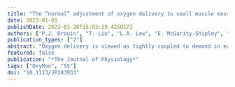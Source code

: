 ```yaml
---
title: "The “normal” adjustment of oxygen delivery to small muscle mass exercise is not optimized for muscle contractile function"
date: 2023-01-01
publishDate: 2023-01-20T15:03:29.425017Z
authors: ["P.J. Drouin", "T. Liu", "L.A. Lew", "E. McGarity‐Shipley", "M.E. Tschakovsky"]
publication_types: ["2"]
abstract: "Oxygen delivery is viewed as tightly coupled to demand in exercise below critical power because increasing oxygen delivery does not increase VO2. However, whether the “normal” adjustment of oxygen delivery to small muscle mass exercise in the heavy intensity domain is optimal for excitation-contraction coupling is currently unknown. In 20 participants (10 female), a remote skeletal muscle (i.e., tibialis anterior) metaboreflex was (Hyperperfusion condition) or was not (control condition) activated for 4-min during both force of contraction (experimental model 1) and muscle activation targeted (experimental model 2) rhythmic forearm handgrip exercise. Analysis was completed on the combined data from both experimental models. After 30-sec of remote skeletal muscle metaboreflex activation, mean arterial blood pressure, forearm blood flow, and muscle oxygenation were increased and remained increased until metaboreflex discontinuation. While oxygen delivery was elevated, the muscle activation to force of contraction ratio was improved. Upon metaboreflex discontinuation, forearm oxygen delivery and the muscle activation and force of contraction ratio was rapidly (within 30-sec) returned to control levels. These findings demonstrate that (a) the metaboreflex was effective at increasing forearm muscle oxygen delivery and oxygenation, (b) the muscle activation to force of contraction ratio was improved with increased oxygen delivery, and (c) in the heavy exercise intensity domain, the normal matching of oxygen delivery to metabolic demand is not optimal for muscle excitation-contraction coupling. These results suggest that the nature of vasoregulation in exercising muscle is such that it does not support optimal perfusion for excitation-contraction coupling."
featured: false
publication: "*The Journal of Physiology*"
tags: ["OxyMon", "SS"]
doi: "10.1113/JP283933"
---
```


